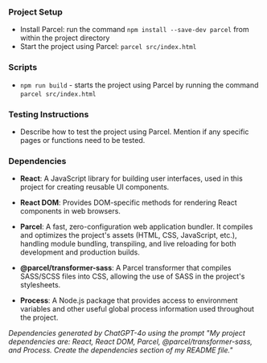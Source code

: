 ### Project Setup
  - Install Parcel: run the command `npm install --save-dev parcel` from within the project directory
  - Start the project using Parcel: `parcel src/index.html`

### Scripts
  - `npm run build` - starts the project using Parcel by running the command `parcel src/index.html`

### Testing Instructions
  - Describe how to test the project using Parcel. Mention if any specific pages or functions need to be tested.

### Dependencies
  - **React**: A JavaScript library for building user interfaces, used in this project for creating reusable UI components.

  - **React DOM**: Provides DOM-specific methods for rendering React components in web browsers.

  - **Parcel**: A fast, zero-configuration web application bundler. It compiles and optimizes the project's assets (HTML, CSS, JavaScript, etc.), handling module bundling, transpiling, and live reloading for both development and production builds.

  - **@parcel/transformer-sass**: A Parcel transformer that compiles SASS/SCSS files into CSS, allowing the use of SASS in the project's stylesheets.

  - **Process**: A Node.js package that provides access to environment variables and other useful global process information used throughout the project.

  *Dependencies generated by ChatGPT-4o using the prompt "My project dependencies are: React, React DOM, Parcel, @parcel/transformer-sass, and Process. Create the dependencies section of my README file."*
